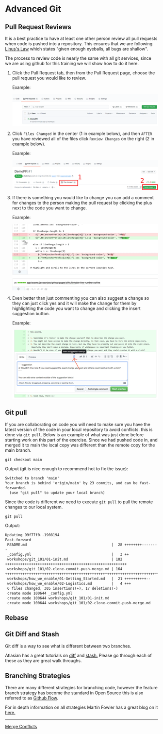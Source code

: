 # Advanced Git

## Pull Request Reviews

It is a best practice to have at least one other person review all pull requests when code is pushed into a repository. This ensures that we are following [Linus's Law](https://en.wikipedia.org/wiki/Linus%27s_law) which states "given enough eyeballs, all bugs are shallow".

The process to review code is nearly the same with all git services, since we are using github for this training we will show how to do it here.

1. Click the Pull Request tab, then from the Pull Request page, choose the pull request you would like to review.

   Example:

   ![addimage](images/select_pr.png)

2. Click `Files Changed` in the center (1 in example below), and then `AFTER` you have reviewed all of the files click `Review Changes` on the right (2 in example below).

   Example:

   ![addimage](images/review_changes.png)

3. If there is something you would like to change you can add a comment for changes to the person making the pull request by clicking the plus next to the code you want to change.

   Example:

   ![hovercomment](images/hover-comment-icon.gif)

4. Even better than just commenting you can also suggest a change so they can just click yes and it will make the change for them by highlighting the code you want to change and clicking the insert suggestion button.

   Example:

   ![sugestion block](images/suggestion-block.png)

## Git pull

If you are collaborating on code you will need to make sure you have the latest version of the code in your local repository to avoid conflicts. this is done via `git pull`. Below is an example of what was just done before starting work on this part of the exercise. Since we had pushed code in, and merged it to main the local copy was different than the remote copy for the main branch.

```shell
git checkout main
```

Output (git is nice enough to recommend hot to fix the issue):

```shell
Switched to branch 'main'
Your branch is behind 'origin/main' by 23 commits, and can be fast-forwarded.
  (use "git pull" to update your local branch)
```

Since the code is different we need to execute `git pull` to pull the remote changes to our local system.

```shell
git pull
```

Output:

```shell
Updating 99f77f0..1908194
Fast-forward
 README.md                                       |  28 ++++++++--------
 _config.yml                                     |   3 ++
 workshops/git_101/01-init.md                    | 102 ++++++++++++++++++++++++++++++++++++++++++++++++++++++++
 workshops/git_101/02-clone-commit-push-merge.md | 164 ++++++++++++++++++++++++++++++++++++++++++++++++++++++++++++++++++++++++++++++++++++++++++
 workshops/how_we_enable/01-Getting_Started.md   |  21 ++++++++++--
 workshops/how_we_enable/02-Logistics.md         |   4 +++
 6 files changed, 305 insertions(+), 17 deletions(-)
 create mode 100644 _config.yml
 create mode 100644 workshops/git_101/01-init.md
 create mode 100644 workshops/git_101/02-clone-commit-push-merge.md
 ```

## Rebase

## Git Diff and Stash

Git diff is a way to see what is different between two branches.

Atlasian has a great tutorials on [diff](https://www.atlassian.com/git/tutorials/saving-changes/git-diff) and [stash.](https://www.atlassian.com/git/tutorials/saving-changes/git-stash) Please go through each of these as they are great walk throughs.

## Branching Strategies

There are many different strategies for branching code, however the feature branch strategy has become the standard in Open Source this is also referred to as [Github Flow](https://guides.github.com/introduction/flow/).

For in depth information on all strategies Martin Fowler has a great blog on it [here.](https://martinfowler.com/articles/branching-patterns.html)

---

[Merge Conflicts](04-merge-conflicts.md)
